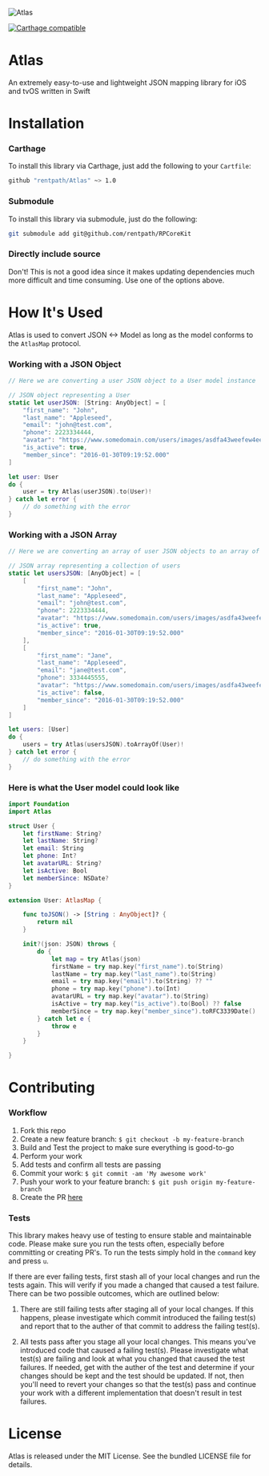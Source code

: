 ![Atlas](https://raw.githubusercontent.com/rentpath/Atlas/master/rentpath_atlas.jpg?token=AA-NdfXBVDgrelm18bcO75eMF7SqVbeYks5XBpK_wA%3D%3D)

[![Carthage compatible](https://img.shields.io/badge/Carthage-compatible-4BC51D.svg?style=flat)](https://github.com/Carthage/Carthage)

# Atlas
An extremely easy-to-use and lightweight JSON mapping library for iOS and tvOS written in Swift

# Installation

### Carthage
To install this library via Carthage, just add the following to your `Cartfile`:
```bash
github "rentpath/Atlas" ~> 1.0
```

### Submodule
To install this library via submodule, just do the following:
```bash
git submodule add git@github.com/rentpath/RPCoreKit
```

### Directly include source
Don't! This is not a good idea since it makes updating dependencies much more difficult and time consuming. Use one of the options above.

# How It's Used

Atlas is used to convert JSON <-> Model as long as the model conforms to the `AtlasMap` protocol.

### Working with a JSON Object

```swift
// Here we are converting a user JSON object to a User model instance

// JSON object representing a User
static let userJSON: [String: AnyObject] = [
    "first_name": "John",
    "last_name": "Appleseed",
    "email": "john@test.com",
    "phone": 2223334444,
    "avatar": "https://www.somedomain.com/users/images/asdfa43weefew4ee.jpg",
    "is_active": true,
    "member_since": "2016-01-30T09:19:52.000"
]

let user: User
do {
    user = try Atlas(userJSON).to(User)!
} catch let error {
    // do something with the error
}
```

### Working with a JSON Array

```swift
// Here we are converting an array of user JSON objects to an array of User model instances

// JSON array representing a collection of users
static let usersJSON: [AnyObject] = [
    [
        "first_name": "John",
        "last_name": "Appleseed",
        "email": "john@test.com",
        "phone": 2223334444,
        "avatar": "https://www.somedomain.com/users/images/asdfa43weefew4ee.jpg",
        "is_active": true,
        "member_since": "2016-01-30T09:19:52.000"
    ],
    [
        "first_name": "Jane",
        "last_name": "Appleseed",
        "email": "jane@test.com",
        "phone": 3334445555,
        "avatar": "https://www.somedomain.com/users/images/asdfa43weefew4ee.jpg",
        "is_active": false,
        "member_since": "2016-01-30T09:19:52.000"
    ]
]

let users: [User]
do {
    users = try Atlas(usersJSON).toArrayOf(User)!
} catch let error {
    // do something with the error
}
```

### Here is what the User model could look like

```swift
import Foundation
import Atlas

struct User {
    let firstName: String?
    let lastName: String?
    let email: String
    let phone: Int?
    let avatarURL: String?
    let isActive: Bool
    let memberSince: NSDate?
}

extension User: AtlasMap {

    func toJSON() -> [String : AnyObject]? {
        return nil
    }

    init?(json: JSON) throws {
        do {
            let map = try Atlas(json)
            firstName = try map.key("first_name").to(String)
            lastName = try map.key("last_name").to(String)
            email = try map.key("email").to(String) ?? ""
            phone = try map.key("phone").to(Int)
            avatarURL = try map.key("avatar").to(String)
            isActive = try map.key("is_active").to(Bool) ?? false
            memberSince = try map.key("member_since").toRFC3339Date()
        } catch let e {
            throw e
        }
    }

}
```
# Contributing

### Workflow

1. Fork this repo
2. Create a new feature branch: `$ git checkout -b my-feature-branch`
3. Build and Test the project to make sure everything is good-to-go
4. Perform your work
5. Add tests and confirm all tests are passing
6. Commit your work: `$ git commit -am 'My awesome work'`
7. Push your work to your feature branch: `$ git push origin my-feature-branch`
8. Create the PR [here](https://github.com/rentpath/Atlas/compare?expand=1)

### Tests

This library makes heavy use of testing to ensure stable and maintainable code. Please make sure you run the tests often, especially before committing or creating PR's. To run the tests simply hold in the `command` key and press `u`.

If there are ever failing tests, first stash all of your local changes and run the tests again. This will verify if you made a changed that caused a test failure. There can be two possible outcomes, which are outlined below:

1. There are still failing tests after staging all of your local changes. If this happens, please investigate which commit introduced the failing test(s) and report that to the auther of that commit to address the failing test(s).

2. All tests pass after you stage all your local changes. This means you've introduced code that caused a failing test(s). Please investigate what test(s) are failing and look at what you changed that caused the test failures. If needed, get with the auther of the test and determine if your changes should be kept and the test should be updated. If not, then you'll need to revert your changes so that the test(s) pass and continue your work with a different implementation that doesn't result in test failures.

# License

Atlas is released under the MIT License. See the bundled LICENSE file for details.
